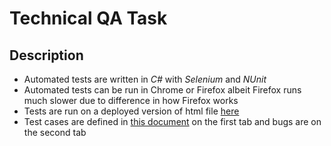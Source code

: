 # Technical QA Task
## Description
 
- Automated tests are written in *C#* with *Selenium* and *NUnit*
- Automated tests can be run in Chrome or Firefox albeit Firefox runs much slower due to difference in how Firefox works
- Tests are run on a deployed version of html file [here](https://keenonred.github.io/)
- Test cases are defined in [this document](./TestCases&Bugs.xlsx) on the first tab and bugs are on the second tab


